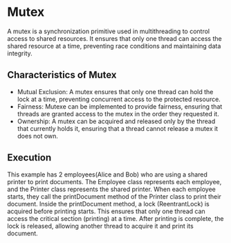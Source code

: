 # Mutex

A mutex is a synchronization primitive used in multithreading to control access to shared resources. 
It ensures that only one thread can access the shared resource at a time, preventing race conditions and maintaining data integrity.

## Characteristics of Mutex

- Mutual Exclusion: A mutex ensures that only one thread can hold the lock at a time, preventing concurrent access to the protected resource.
- Fairness: Mutexe can be implemented to provide fairness, ensuring that threads are granted access to the mutex in the order they requested it.
- Ownership: A mutex can be acquired and released only by the thread that currently holds it, ensuring that a thread cannot release a mutex it does not own.

## Execution

This example has 2 employees(Alice and Bob) who are using a shared printer to print documents.
The Employee class represents each employee, and the Printer class represents the shared printer.
When each employee starts, they call the printDocument method of the Printer class to print their document.
Inside the printDocument method, a lock (ReentrantLock) is acquired before printing starts.
This ensures that only one thread can access the critical section (printing) at a time.
After printing is complete, the lock is released, allowing another thread to acquire it and print its document.
